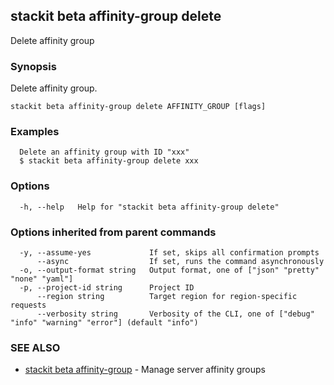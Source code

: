 ## stackit beta affinity-group delete

Delete affinity group

### Synopsis

Delete affinity group.

```
stackit beta affinity-group delete AFFINITY_GROUP [flags]
```

### Examples

```
  Delete an affinity group with ID "xxx"
  $ stackit beta affinity-group delete xxx
```

### Options

```
  -h, --help   Help for "stackit beta affinity-group delete"
```

### Options inherited from parent commands

```
  -y, --assume-yes             If set, skips all confirmation prompts
      --async                  If set, runs the command asynchronously
  -o, --output-format string   Output format, one of ["json" "pretty" "none" "yaml"]
  -p, --project-id string      Project ID
      --region string          Target region for region-specific requests
      --verbosity string       Verbosity of the CLI, one of ["debug" "info" "warning" "error"] (default "info")
```

### SEE ALSO

* [stackit beta affinity-group](./stackit_beta_affinity-group.md)	 - Manage server affinity groups

